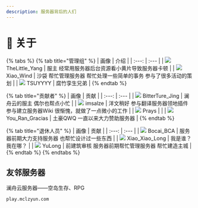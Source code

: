 ```yaml
---
description: 服务器背后的人们
---
```


# 🧻 关于

{% tabs %}
{% tab title="管理组" %}
| 画像 | 介绍 |
| :---: | :--- |
| ![](https://kehuduan2019.oss-cn-shanghai.aliyuncs.com/faces/TSUYYYY.png)   TheLittle\_Yang | 服主 经常用服务器后台资源看小黄片导致服务器卡顿 |
| ![](https://kehuduan2019.oss-cn-shanghai.aliyuncs.com/faces/Xiao_Wind.png)   Xiao\_Wind | 沙袋 帮忙管理服务器 帮忙处理一些简单的事务 参与了很多活动的策划 |
| ![](https://kehuduan2019.oss-cn-shanghai.aliyuncs.com/faces/TSUYYYY.png)   TSUYYYY | 腐竹孪生兄弟 |
{% endtab %}

{% tab title="贡献者" %}
| 画像 | 贡献 |
| :---: | :--- |
| ![](https://kehuduan2019.oss-cn-shanghai.aliyuncs.com/faces/bittertrue_jing.png)   BitterTure\_Jing | 澜舟云的服主 偶尔也帮点小忙 |
| ![](https://kehuduan2019.oss-cn-shanghai.aliyuncs.com/faces/imsalze.png)   imsalze | 洋文稍好 参与翻译服务器领地插件 参与建立服务器Wiki 很惭愧，就做了一点微小的工作 |
| ![](https://kehuduan2019.oss-cn-shanghai.aliyuncs.com/faces/Prays.png)   Prays |  |
| ![](https://kehuduan2019.oss-cn-shanghai.aliyuncs.com/faces/You_Ran_Gracias.png)   You\_Ran\_Gracias | 土豪QWQ 一直以来大力赞助服务器 |
{% endtab %}

{% tab title="退休人员" %}
| 画像 | 贡献 |
| :---: | :--- |
| ![](https://kehuduan2019.oss-cn-shanghai.aliyuncs.com/faces/Bocai_BCA.png)  Bocai\_BCA | 服务器前期大力支持服务器 也帮忙设计过一些东西 |
| ![](https://kehuduan2019.oss-cn-shanghai.aliyuncs.com/faces/Xiao_Xiao_Long.png)  Xiao\_Xiao\_Long | 我是谁？我在哪？ |
| ![](https://kehuduan2019.oss-cn-shanghai.aliyuncs.com/faces/YuLong.png)  YuLong | 前建筑审核 服务器前期帮忙管理服务器 帮忙建造主城 |
{% endtab %}
{% endtabs %}

## 友邻服务器

澜舟云服务器——空岛生存、RPG

```text
play.mclzyun.com
```

